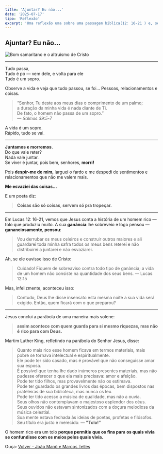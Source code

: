 ```yaml
---
title: 'Ajuntar? Eu não...'
date: '2025-07-17'
tipo: 'Reflexão'
excerpt: 'Uma reflexão uma sobre uma passagem biblica(12: 16-21 ) e, sobre minha vida.'
---
```


## Ajuntar? Eu não...


![Bom samaritano e o altruísmo de Cristo](https://i.pinimg.com/736x/4d/39/09/4d390920d3475ab0af8117b0e030e570.jpg)


---

Tudo passa, <br>
Tudo é pó — vem dele, e volta para ele<br>
Tudo é um sopro.

Observe a vida e veja que tudo passou, se foi…
Pessoas, relacionamentos e coisas. 

> “Senhor, Tu deste aos meus dias o comprimento de um palmo;  
> a duração da minha vida é nada diante de Ti.  
> De fato, o homem não passa de um sopro.”  
> — *Salmos 39:5-7*


A vida é um sopro. <br>
Rápido, tudo se vai. 

---


**Juntamos e morremos.**  
Do que vale reter?  
Nada vale juntar.  
Se viver é juntar, pois bem, senhores, **morri!**  

Pois **despir-me de mim**, larguei o fardo e me despedi de sentimentos e relacionamentos que não me valem mais.

**Me esvaziei das coisas…**

E um poeta diz:  
> **Coisas são só coisas, servem só pra tropeçar.**


---


Em Lucas 12: 16-21, vemos que Jesus conta a história de um homem rico — tolo que produziu muito. A sua **ganância** lhe sobreveio e logo pensou — **gananciosamente, pensou**:
> Vou derrubar os meus celeiros e construir outros maiores e ali guardarei toda minha safra todos os meus bens reterei e não distribuirei a juntarei e não esvaziarei.

Ah, se ele ouvisse isso de Cristo:
> Cuidado! Fiquem de sobreaviso contra todo tipo de ganância; a vida de um homem não consiste na quantidade dos seus bens. — Lucas 12:15

Mas, infelizmente, aconteceu isso:
> Contudo, Deus lhe disse insensato esta mesma noite a sua vida será exigido. Então, quem ficará com o que preparou?

---


Jesus conclui a parábola de uma maneira mais solene: 
> **assim acontece com quem guarda para si mesmo riquezas, mas não é rico para com Deus.**

Martim Luther King, refletindo na parábola do Senhor Jesus, disse:

> Quanto mais rico esse homem ficava em termos materiais, mais pobre se tornava intelectual e espiritualmente.  
> Ele pode ter sido casado, mas é provável que não conseguisse amar sua esposa.  
> É possível que tenha lhe dado inúmeros presentes materiais, mas não pudesse oferecer o que ela mais precisava: amor e afeição.  
> Pode ter tido filhos, mas provavelmente não os estimava.  
> Pode ter guardado os grandes livros das épocas, bem dispostos nas prateleiras de sua biblioteca, mas nunca os leu.  
> Pode ter tido acesso a música de qualidade, mas não a ouvia.  
> Seus olhos não contemplavam o majestoso esplendor dos céus.  
> Seus ouvidos não estavam sintonizados com a doçura melodiosa da música celestial.  
> Sua mente estava fechada às ideias de poetas, profetas e filósofos.  
> Seu título era justo e merecido: — **"Tolo!"**


O homem rico era um tolo **porque permitiu que os fins para os quais vivia se confundisse com os meios pelos quais vivia.**


Ouça: [Volver - João Manô e Marcos Telles](https://open.spotify.com/intl-pt/track/6NKkdR47alMlqH8RSKZd7S?si=17ce69f710ba4021)